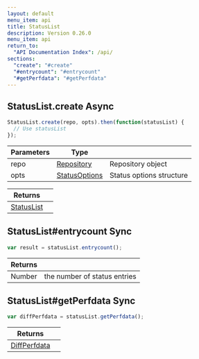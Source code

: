 ```yaml
---
layout: default
menu_item: api
title: StatusList
description: Version 0.26.0
menu_item: api
return_to:
  "API Documentation Index": /api/
sections:
  "create": "#create"
  "#entrycount": "#entrycount"
  "#getPerfdata": "#getPerfdata"
---
```


## <a name="create"></a><span>StatusList.</span>create <span class="tags"><span class="async">Async</span></span>

```js
StatusList.create(repo, opts).then(function(statusList) {
  // Use statusList
});
```

| Parameters | Type |   |
| --- | --- | --- |
| repo | [Repository](/api/repository/) | Repository object |
| opts | [StatusOptions](/api/status_options/) | Status options structure |

| Returns |  |
| --- | --- |
| [StatusList](/api/status_list/) |  |

## <a name="entrycount"></a><span>StatusList#</span>entrycount <span class="tags"><span class="sync">Sync</span></span>

```js
var result = statusList.entrycount();
```

| Returns |  |
| --- | --- |
| Number |  the number of status entries |

## <a name="getPerfdata"></a><span>StatusList#</span>getPerfdata <span class="tags"><span class="sync">Sync</span></span>

```js
var diffPerfdata = statusList.getPerfdata();
```

| Returns |  |
| --- | --- |
| [DiffPerfdata](/api/diff_perfdata/) |  |

